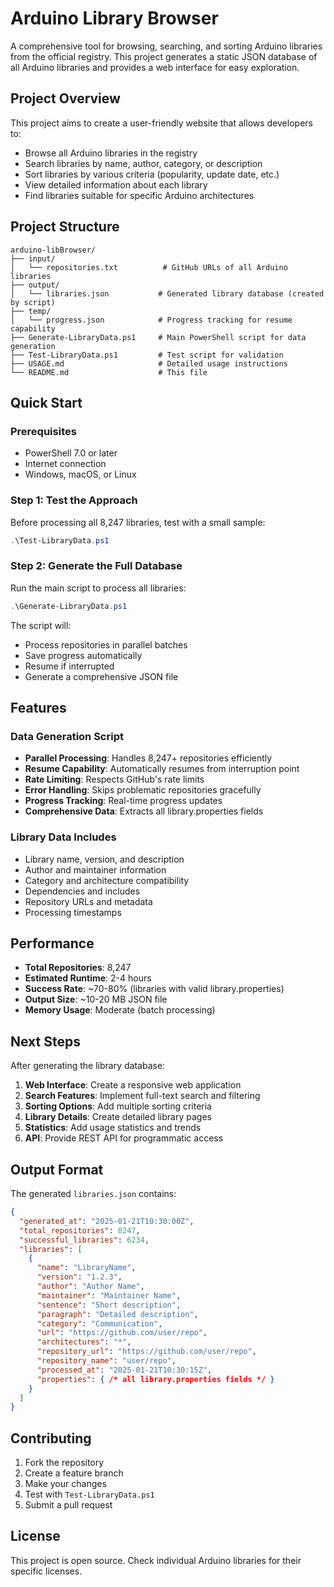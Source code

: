 # Arduino Library Browser

A comprehensive tool for browsing, searching, and sorting Arduino libraries from the official registry. This project generates a static JSON database of all Arduino libraries and provides a web interface for easy exploration.

## Project Overview

This project aims to create a user-friendly website that allows developers to:
- Browse all Arduino libraries in the registry
- Search libraries by name, author, category, or description
- Sort libraries by various criteria (popularity, update date, etc.)
- View detailed information about each library
- Find libraries suitable for specific Arduino architectures

## Project Structure

```
arduino-libBrowser/
├── input/
│   └── repositories.txt          # GitHub URLs of all Arduino libraries
├── output/
│   └── libraries.json           # Generated library database (created by script)
├── temp/
│   └── progress.json            # Progress tracking for resume capability
├── Generate-LibraryData.ps1     # Main PowerShell script for data generation
├── Test-LibraryData.ps1         # Test script for validation
├── USAGE.md                     # Detailed usage instructions
└── README.md                    # This file
```

## Quick Start

### Prerequisites
- PowerShell 7.0 or later
- Internet connection
- Windows, macOS, or Linux

### Step 1: Test the Approach
Before processing all 8,247 libraries, test with a small sample:

```powershell
.\Test-LibraryData.ps1
```

### Step 2: Generate the Full Database
Run the main script to process all libraries:

```powershell
.\Generate-LibraryData.ps1
```

The script will:
- Process repositories in parallel batches
- Save progress automatically
- Resume if interrupted
- Generate a comprehensive JSON file

## Features

### Data Generation Script
- **Parallel Processing**: Handles 8,247+ repositories efficiently
- **Resume Capability**: Automatically resumes from interruption point
- **Rate Limiting**: Respects GitHub's rate limits
- **Error Handling**: Skips problematic repositories gracefully
- **Progress Tracking**: Real-time progress updates
- **Comprehensive Data**: Extracts all library.properties fields

### Library Data Includes
- Library name, version, and description
- Author and maintainer information
- Category and architecture compatibility
- Dependencies and includes
- Repository URLs and metadata
- Processing timestamps

## Performance

- **Total Repositories**: 8,247
- **Estimated Runtime**: 2-4 hours
- **Success Rate**: ~70-80% (libraries with valid library.properties)
- **Output Size**: ~10-20 MB JSON file
- **Memory Usage**: Moderate (batch processing)

## Next Steps

After generating the library database:

1. **Web Interface**: Create a responsive web application
2. **Search Features**: Implement full-text search and filtering
3. **Sorting Options**: Add multiple sorting criteria
4. **Library Details**: Create detailed library pages
5. **Statistics**: Add usage statistics and trends
6. **API**: Provide REST API for programmatic access

## Output Format

The generated `libraries.json` contains:

```json
{
  "generated_at": "2025-01-21T10:30:00Z",
  "total_repositories": 8247,
  "successful_libraries": 6234,
  "libraries": [
    {
      "name": "LibraryName",
      "version": "1.2.3",
      "author": "Author Name",
      "maintainer": "Maintainer Name",
      "sentence": "Short description",
      "paragraph": "Detailed description",
      "category": "Communication",
      "url": "https://github.com/user/repo",
      "architectures": "*",
      "repository_url": "https://github.com/user/repo",
      "repository_name": "user/repo",
      "processed_at": "2025-01-21T10:30:15Z",
      "properties": { /* all library.properties fields */ }
    }
  ]
}
```

## Contributing

1. Fork the repository
2. Create a feature branch
3. Make your changes
4. Test with `Test-LibraryData.ps1`
5. Submit a pull request

## License

This project is open source. Check individual Arduino libraries for their specific licenses.